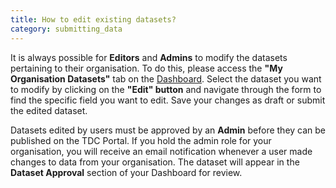 ```yaml
---
title: How to edit existing datasets?
category: submitting_data
---
```


It is always possible for __Editors__ and __Admins__ to modify the datasets pertaining to their organisation. To do this, please access the __"My Organisation Datasets"__ tab on the [Dashboard](https://portal.transport-data.org/dashboard). Select the dataset you want to modify by clicking on the __"Edit" button__ and navigate through the form to find the specific field you want to edit. Save your changes as draft or submit the edited dataset. 

Datasets edited by users must be approved by an **Admin** before they can be published on the TDC Portal. If you hold the admin role for your organisation, you will receive an email notification whenever a user made changes to data from your organisation. The dataset will appear in the **Dataset Approval** section of your Dashboard for review.
